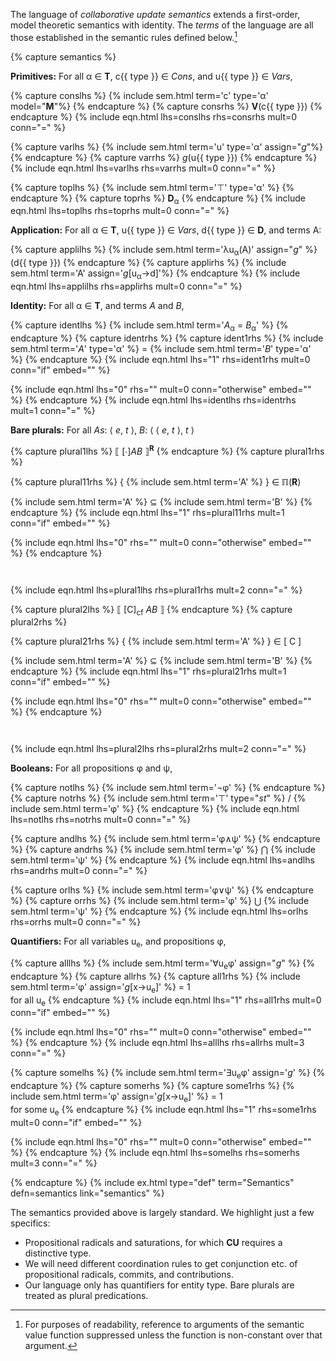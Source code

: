 The language of *collaborative update semantics* extends a first-order, model theoretic semantics with identity. The *terms* of the language are all those established in the semantic rules defined below.[^modelsuppress]

[^modelsuppress]: For purposes of readability, reference to arguments of the semantic value function suppressed unless the function is non-constant over that argument.
  
{% capture semantics %}

**Primitives:** For all &alpha; &isin; **T**, c{{ type }} &isin; *Cons*, and u{{ type }} &isin; *Vars*,

<!-- Cons -->
{% capture conslhs %}
{% include sem.html term='c' type='&alpha;' model="**M**"%}
{% endcapture %}
{% capture consrhs %}
**V**(c{{ type }})
{% endcapture %}
{% include eqn.html lhs=conslhs rhs=consrhs mult=0 conn="=" %}

<!-- Vars -->
{% capture varlhs %}
{% include sem.html term='u' type='&alpha;' assign="*g*"%}
{% endcapture %}
{% capture varrhs %}
*g*(u{{ type }})
{% endcapture %}
{% include eqn.html lhs=varlhs rhs=varrhs mult=0 conn="=" %}

<!-- Top -->
{% capture toplhs %}
{% include sem.html term='&#x22A4;' type='&alpha;' %}
{% endcapture %}
{% capture toprhs %}
**D**<sub>&alpha;</sub>
{% endcapture %}
{% include eqn.html lhs=toplhs rhs=toprhs mult=0 conn="=" %}

**Application:** For all &alpha; &isin; **T**, u{{ type }} &isin; *Vars*, d{{ type }} &isin; **D**, and terms A:

{% capture applilhs %}
{% include sem.html term='&lambda;u<sub>&alpha;</sub>(A)' assign="*g*" %}(d{{ type }})
{% endcapture %}
{% capture applirhs %}
{% include sem.html term='A' assign='*g*[u<sub>&alpha;</sub>&rarr;d]'%} 
{% endcapture %}
{% include eqn.html lhs=applilhs rhs=applirhs mult=0 conn="=" %}

**Identity:** For all &alpha; &isin; **T**, and terms *A* and *B*,

{% capture identlhs %}
{% include sem.html term='*A*<sub>&alpha;</sub> = *B*<sub>&alpha;</sub>' %}
{% endcapture %}
{% capture identrhs %}
{% capture ident1rhs %}
{% include sem.html term='*A*' type='&alpha;' %} = {% include sem.html term='*B*' type='&alpha;' %}
{% endcapture %}
{% include eqn.html lhs="1" rhs=ident1rhs mult=0 conn="if" embed="" %}

{% include eqn.html lhs="0" rhs="" mult=0 conn="otherwise" embed="" %}
{% endcapture %}
{% include eqn.html lhs=identlhs rhs=identrhs mult=1 conn="=" %}

**Bare plurals:** For all *As*: &#x27e8; *e*, *t* &#x27e9;, *B*: &#x27e8; &#x27e8; *e*, *t* &#x27e9;, *t* &#x27e9;

{% capture plural1lhs %}
&#x27e6; [&#x2219;]*AB* &#x27e7;<sup>**R**</sup>
{% endcapture %}
{% capture plural1rhs %}

{% capture plural11rhs %}
{ {% include sem.html term='A' %} } &isin; &#x213f;(**R**)

{% include sem.html term='A' %} &sube; {% include sem.html term='B' %}
{% endcapture %}
{% include eqn.html lhs="1" rhs=plural11rhs mult=1 conn="if" embed="" %}

{% include eqn.html lhs="0" rhs="" mult=0 conn="otherwise" embed="" %}
{% endcapture %}
<div style="padding:1em;"></div>
{% include eqn.html lhs=plural1lhs rhs=plural1rhs mult=2 conn="=" %}

{% capture plural2lhs %}
&#x27e6; [C]<sub>cf</sub> *AB* &#x27e7;
{% endcapture %}
{% capture plural2rhs %}

{% capture plural21rhs %}
{ {% include sem.html term='A' %} } &isin; [ C ]

{% include sem.html term='A' %} &sube; {% include sem.html term='B' %}
{% endcapture %}
{% include eqn.html lhs="1" rhs=plural21rhs mult=1 conn="if" embed="" %}

{% include eqn.html lhs="0" rhs="" mult=0 conn="otherwise" embed="" %}
{% endcapture %}
<div style="padding:1em;"></div>
{% include eqn.html lhs=plural2lhs rhs=plural2rhs mult=2 conn="=" %}

**Booleans:** For all propositions &phi; and &psi;,
<!-- not -->
{% capture notlhs %}
{% include sem.html term='&not;&phi;' %}
{% endcapture %}
{% capture notrhs %}
{% include sem.html term='&#x22A4;' type="*st*" %} / {% include sem.html term='&phi;' %}
{% endcapture %}
{% include eqn.html lhs=notlhs rhs=notrhs mult=0 conn="=" %}
 
<!-- and -->
{% capture andlhs %}
{% include sem.html term='&phi;&and;&psi;' %}
{% endcapture %}
{% capture andrhs %}
{% include sem.html term='&phi;' %} &#x22C2; {% include sem.html term='&psi;' %}
{% endcapture %}
{% include eqn.html lhs=andlhs rhs=andrhs mult=0 conn="=" %}
<!-- or -->
{% capture orlhs %}
{% include sem.html term='&phi;&or;&psi;' %}
{% endcapture %}
{% capture orrhs %}
{% include sem.html term='&phi;' %} &#x22C3; {% include sem.html term='&psi;' %}
{% endcapture %}
{% include eqn.html lhs=orlhs rhs=orrhs mult=0 conn="=" %}
    
**Quantifiers:** For all variables u<sub>e</sub>, and propositions &phi;,

<!-- For all -->
{% capture alllhs %}
{% include sem.html term='&forall;u<sub>e</sub>&phi;' assign="*g*" %}
{% endcapture %}
{% capture allrhs %}
{% capture all1rhs %}
{% include sem.html term='&phi;' assign='*g*[x&rarr;u<sub>e</sub>]' %} = 1 <br />for all u<sub>e</sub>
{% endcapture %}
{% include eqn.html lhs="1" rhs=all1rhs mult=0 conn="if" embed="" %}

{% include eqn.html lhs="0" rhs="" mult=0 conn="otherwise" embed="" %}
{% endcapture %}
{% include eqn.html lhs=alllhs rhs=allrhs mult=3 conn="=" %}

<!-- Some -->
{% capture somelhs %}
{% include sem.html term='&exist;u<sub>e</sub>&phi;' assign='*g*' %}
{% endcapture %}
{% capture somerhs %}
{% capture some1rhs %}
{% include sem.html term='&phi;' assign='*g*[x&rarr;u<sub>e</sub>]' %} = 1 <br />for some u<sub>e</sub>
{% endcapture %}
{% include eqn.html lhs="1" rhs=some1rhs mult=0 conn="if" embed="" %}

{% include eqn.html lhs="0" rhs="" mult=0 conn="otherwise" embed="" %}
{% endcapture %}
{% include eqn.html lhs=somelhs rhs=somerhs mult=3 conn="=" %}

{% endcapture %}
{% include ex.html type="def" term="Semantics" defn=semantics link="semantics" %}

<!-- Notes -->
The semantics provided above is largely standard. We highlight just a few specifics:
  
+ Propositional radicals and saturations, for which **CU** requires a distinctive type.
+ We will need different coordination rules to get conjunction etc. of propositional radicals, commits, and contributions. 
+ Our language only has quantifiers for entity type. Bare plurals are treated as plural predications.
